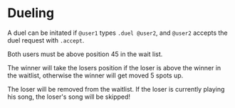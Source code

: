 Dueling
=========

A duel can be initated if `@user1` types `.duel @user2`, and `@user2` accepts the duel request with `.accept`.

Both users must be above position 45 in the wait list.

The winner will take the losers position if the loser is above the winner in the waitlist, otherwise the winner will get moved 5 spots up.

The loser will be removed from the waitlist. If the loser is currently playing his song, the loser's song will be skipped!
